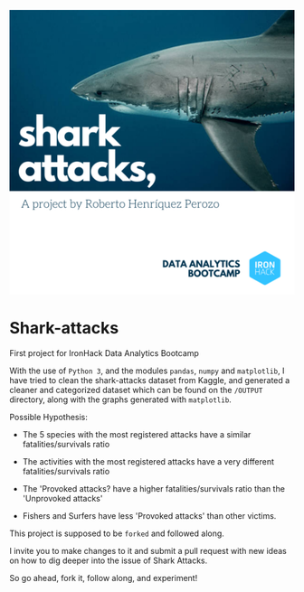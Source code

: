 ![Shark attacks, a project by Roberto Henríquez Perozo. Data Analytics Bootcamp at IronHack](shark-attacks.png)
# Shark-attacks 
First project for IronHack Data Analytics Bootcamp

With the use of `Python 3`, and the modules `pandas`, `numpy` and `matplotlib`, I have tried to clean the shark-attacks dataset from Kaggle, and generated a cleaner and categorized dataset which can be found on the `/OUTPUT` directory, along with the graphs generated with `matplotlib`.


Possible Hypothesis:

- The 5 species with the most registered attacks have a similar fatalities/survivals ratio

- The activities with the most registered attacks have a very different fatalities/survivals ratio

- The 'Provoked attacks? have a higher fatalities/survivals ratio than the 'Unprovoked attacks'

- Fishers and Surfers have less 'Provoked attacks' than other victims.


This project is supposed to be `forked` and followed along. 

I invite you to make changes to it and submit a pull request with new ideas on how to dig deeper into the issue of Shark Attacks.

So go ahead, fork it, follow along, and experiment!